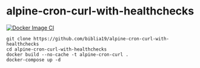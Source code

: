 # alpine-cron-curl-with-healthchecks
[![Docker Image CI](https://github.com/biblia19/alpine-cron-curl-with-healthchecks/actions/workflows/docker-image.yml/badge.svg?branch=main)](https://github.com/biblia19/alpine-cron-curl-with-healthchecks/actions/workflows/docker-image.yml)
```
git clone https://github.com/biblia19/alpine-cron-curl-with-healthchecks
cd alpine-cron-curl-with-healthchecks
docker build --no-cache -t alpine-cron-curl .
docker-compose up -d
```
